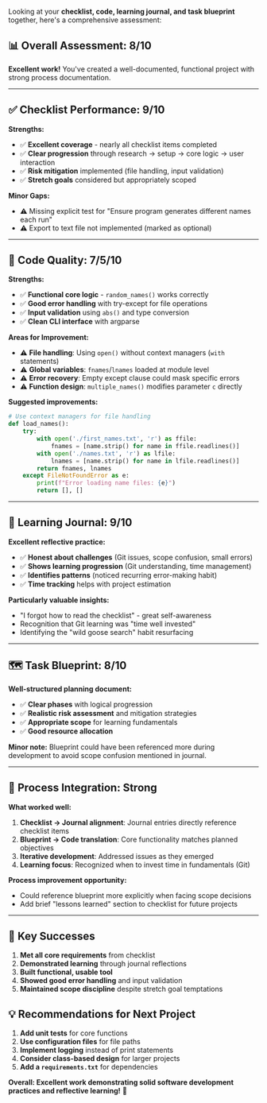 Looking at your **checklist, code, learning journal, and task blueprint** together, here's a comprehensive assessment:

## 📊 **Overall Assessment: 8/10**

**Excellent work!** You've created a well-documented, functional project with strong process documentation.

---

## ✅ **Checklist Performance: 9/10**

**Strengths:**
- ✅ **Excellent coverage** - nearly all checklist items completed
- ✅ **Clear progression** through research → setup → core logic → user interaction
- ✅ **Risk mitigation** implemented (file handling, input validation)
- ✅ **Stretch goals** considered but appropriately scoped

**Minor Gaps:**
- ⚠️ Missing explicit test for "Ensure program generates different names each run"
- ⚠️ Export to text file not implemented (marked as optional)

---

## 🐍 **Code Quality: 7/5/10**

**Strengths:**
- ✅ **Functional core logic** - `random_names()` works correctly
- ✅ **Good error handling** with try-except for file operations
- ✅ **Input validation** using `abs()` and type conversion
- ✅ **Clean CLI interface** with argparse

**Areas for Improvement:**
- ⚠️ **File handling**: Using `open()` without context managers (`with` statements)
- ⚠️ **Global variables**: `fnames`/`lnames` loaded at module level
- ⚠️ **Error recovery**: Empty except clause could mask specific errors
- ⚠️ **Function design**: `multiple_names()` modifies parameter `c` directly

**Suggested improvements:**
```python
# Use context managers for file handling
def load_names():
    try:
        with open('./first_names.txt', 'r') as ffile:
            fnames = [name.strip() for name in ffile.readlines()]
        with open('./names.txt', 'r') as lfile:
            lnames = [name.strip() for name in lfile.readlines()]
        return fnames, lnames
    except FileNotFoundError as e:
        print(f"Error loading name files: {e}")
        return [], []
```

---

## 📝 **Learning Journal: 9/10**

**Excellent reflective practice:**
- ✅ **Honest about challenges** (Git issues, scope confusion, small errors)
- ✅ **Shows learning progression** (Git understanding, time management)
- ✅ **Identifies patterns** (noticed recurring error-making habit)
- ✅ **Time tracking** helps with project estimation

**Particularly valuable insights:**
- "I forgot how to read the checklist" - great self-awareness
- Recognition that Git learning was "time well invested"
- Identifying the "wild goose search" habit resurfacing

---

## 🗺️ **Task Blueprint: 8/10**

**Well-structured planning document:**
- ✅ **Clear phases** with logical progression
- ✅ **Realistic risk assessment** and mitigation strategies
- ✅ **Appropriate scope** for learning fundamentals
- ✅ **Good resource allocation**

**Minor note:** Blueprint could have been referenced more during development to avoid scope confusion mentioned in journal.

---

## 🔄 **Process Integration: Strong**

**What worked well:**
1. **Checklist → Journal alignment**: Journal entries directly reference checklist items
2. **Blueprint → Code translation**: Core functionality matches planned objectives
3. **Iterative development**: Addressed issues as they emerged
4. **Learning focus**: Recognized when to invest time in fundamentals (Git)

**Process improvement opportunity:**
- Could reference blueprint more explicitly when facing scope decisions
- Add brief "lessons learned" section to checklist for future projects

---

## 🎯 **Key Successes**

1. **Met all core requirements** from checklist
2. **Demonstrated learning** through journal reflections
3. **Built functional, usable tool**
4. **Showed good error handling** and input validation
5. **Maintained scope discipline** despite stretch goal temptations

## 💡 **Recommendations for Next Project**

1. **Add unit tests** for core functions
2. **Use configuration files** for file paths
3. **Implement logging** instead of print statements
4. **Consider class-based design** for larger projects
5. **Add a `requirements.txt`** for dependencies

**Overall: Excellent work demonstrating solid software development practices and reflective learning!** 🚀